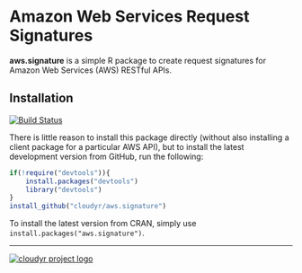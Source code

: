 # Amazon Web Services Request Signatures #

**aws.signature** is a simple R package to create request signatures for Amazon Web Services (AWS) RESTful APIs.

## Installation ##

[![Build Status](https://travis-ci.org/cloudyr/aws.signature.png?branch=master)](https://travis-ci.org/cloudyr/aws.signature)

There is little reason to install this package directly (without also installing a client package for a particular AWS API), but to install the latest development version from GitHub, run the following:

```R
if(!require("devtools")){
    install.packages("devtools")
    library("devtools")
}
install_github("cloudyr/aws.signature")
```

To install the latest version from CRAN, simply use `install.packages("aws.signature")`.

---
[![cloudyr project logo](http://i.imgur.com/JHS98Y7.png)](https://github.com/cloudyr)
